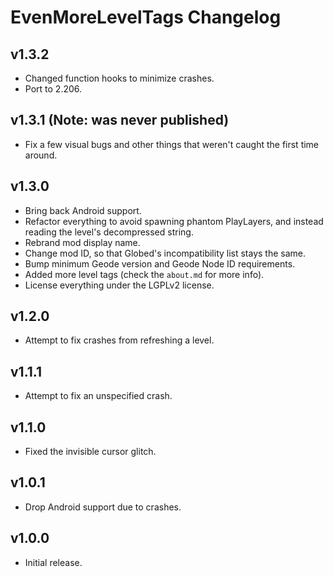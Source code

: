 # EvenMoreLevelTags Changelog
## v1.3.2
- Changed function hooks to minimize crashes.
- Port to 2.206.
## v1.3.1 (Note: was never published)
- Fix a few visual bugs and other things that weren't caught the first time around. 
## v1.3.0
- Bring back Android support.
- Refactor everything to avoid spawning phantom PlayLayers, and instead reading the level's decompressed string.
- Rebrand mod display name.
- Change mod ID, so that Globed's incompatibility list stays the same.
- Bump minimum Geode version and Geode Node ID requirements.
- Added more level tags (check the `about.md` for more info).
- License everything under the LGPLv2 license.
## v1.2.0
- Attempt to fix crashes from refreshing a level.
## v1.1.1
- Attempt to fix an unspecified crash.
## v1.1.0
- Fixed the invisible cursor glitch.
## v1.0.1
- Drop Android support due to crashes.
## v1.0.0
- Initial release.

